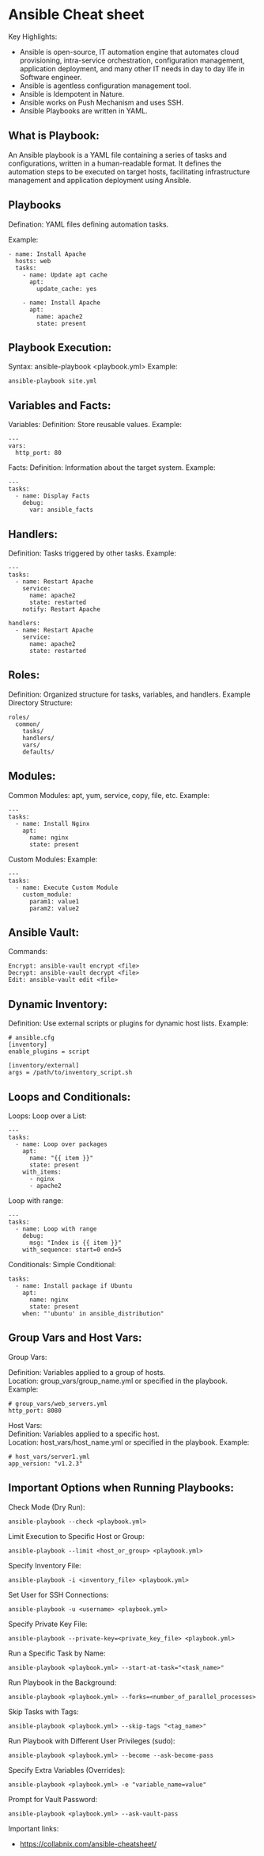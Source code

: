 # Ansible Cheat sheet 

Key Highlights:
- Ansible is open-source, IT automation engine that automates cloud provisioning, intra-service orchestration, configuration management, application deployment, and many other IT needs in day to day life in Software engineer.
- Ansible is agentless configuration management tool.
- Ansible is Idempotent in Nature.
- Ansible works on Push Mechanism and uses SSH.
- Ansible Playbooks are written in YAML.

## What is Playbook: 

An Ansible playbook is a YAML file containing a series of tasks and configurations, written in a human-readable format. It defines the automation steps to be executed on target hosts, facilitating infrastructure management and application deployment using Ansible.

## Playbooks

Defination: YAML files defining automation tasks.

Example:

```---
- name: Install Apache
  hosts: web
  tasks:
    - name: Update apt cache
      apt:
        update_cache: yes

    - name: Install Apache
      apt:
        name: apache2
        state: present
```

## Playbook Execution:
Syntax: ansible-playbook <playbook.yml>
Example:
```
ansible-playbook site.yml

```

## Variables and Facts:
Variables:
Definition: Store reusable values.
Example:
```
---
vars:
  http_port: 80

```
Facts:
Definition: Information about the target system.
Example:
```
---
tasks:
  - name: Display Facts
    debug:
      var: ansible_facts
```

## Handlers:
Definition: Tasks triggered by other tasks.
Example:
```
---
tasks:
  - name: Restart Apache
    service:
      name: apache2
      state: restarted
    notify: Restart Apache
  
handlers:
  - name: Restart Apache
    service:
      name: apache2
      state: restarted

```

## Roles:
Definition: Organized structure for tasks, variables, and handlers.
Example Directory Structure:
```
roles/
  common/
    tasks/
    handlers/
    vars/
    defaults/
```

## Modules:
Common Modules:
apt, yum, service, copy, file, etc.
Example:
```
---
tasks:
  - name: Install Nginx
    apt:
      name: nginx
      state: present
```

Custom Modules:
Example:
```
---
tasks:
  - name: Execute Custom Module
    custom_module:
      param1: value1
      param2: value2

```

## Ansible Vault:
Commands:
```
Encrypt: ansible-vault encrypt <file>
Decrypt: ansible-vault decrypt <file>
Edit: ansible-vault edit <file>
```

## Dynamic Inventory:
Definition: Use external scripts or plugins for dynamic host lists.
Example:
```
# ansible.cfg
[inventory]
enable_plugins = script

[inventory/external]
args = /path/to/inventory_script.sh
```

## Loops and Conditionals:
Loops:
Loop over a List:
```
---
tasks:
  - name: Loop over packages
    apt:
      name: "{{ item }}"
      state: present
    with_items:
      - nginx
      - apache2

```
Loop with range:
```
---
tasks:
  - name: Loop with range
    debug:
      msg: "Index is {{ item }}"
    with_sequence: start=0 end=5

```

Conditionals:
Simple Conditional:

```---
tasks:
  - name: Install package if Ubuntu
    apt:
      name: nginx
      state: present
    when: "'ubuntu' in ansible_distribution"
```

## Group Vars and Host Vars:
Group Vars:

Definition: Variables applied to a group of hosts.  
Location: group_vars/group_name.yml or specified in the playbook.  
Example:  
```
# group_vars/web_servers.yml
http_port: 8080
```

Host Vars:  
Definition: Variables applied to a specific host.  
Location: host_vars/host_name.yml or specified in the playbook.
Example:
```
# host_vars/server1.yml
app_version: "v1.2.3"
```

## Important Options when Running Playbooks:

Check Mode (Dry Run):

```
ansible-playbook --check <playbook.yml>
```

Limit Execution to Specific Host or Group:
```
ansible-playbook --limit <host_or_group> <playbook.yml>
```

Specify Inventory File:
```
ansible-playbook -i <inventory_file> <playbook.yml>
```

Set User for SSH Connections:
```
ansible-playbook -u <username> <playbook.yml>
```

Specify Private Key File:
```
ansible-playbook --private-key=<private_key_file> <playbook.yml>
```

Run a Specific Task by Name:
```
ansible-playbook <playbook.yml> --start-at-task="<task_name>"
```

Run Playbook in the Background:
```
ansible-playbook <playbook.yml> --forks=<number_of_parallel_processes>
```

Skip Tasks with Tags:
```
ansible-playbook <playbook.yml> --skip-tags "<tag_name>"
```

Run Playbook with Different User Privileges (sudo):
```
ansible-playbook <playbook.yml> --become --ask-become-pass
```

Specify Extra Variables (Overrides):
```
ansible-playbook <playbook.yml> -e "variable_name=value"
```

Prompt for Vault Password:
```
ansible-playbook <playbook.yml> --ask-vault-pass
```

Important links:
- https://collabnix.com/ansible-cheatsheet/
